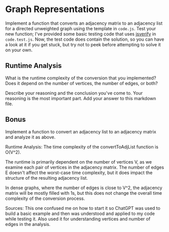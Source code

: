 # Graph Representations

Implement a function that converts an adjacency matrix to an adjacency list for
a directed unweighted graph using the template in `code.js`. Test your new
function; I've provided some basic testing code that uses
[jsverify](https://jsverify.github.io/) in `code.test.js`. Now, the test code
does contain the solution, so you can have a look at it if you get stuck, but
try not to peek before attempting to solve it on your own.

## Runtime Analysis

What is the runtime complexity of the conversion that you implemented? Does it
depend on the number of vertices, the number of edges, or both?

Describe your reasoning and the conclusion you've come to. Your reasoning is the
most important part. Add your answer to this markdown file.

## Bonus

Implement a function to convert an adjacency list to an adjacency matrix and
analyze it as above.


Runtime Analysis:
The time complexity of the convertToAdjList function is O(V^2).

The runtime is primarily dependent on the number of vertices V, as we examine each pair of vertices in the adjacency matrix. The number of edges E doesn't affect the worst-case time 
complexity, but it does impact the structure of the resulting adjacency list.

In dense graphs, where the number of edges is close to V^2, the adjacency matrix will be mostly filled with 1s, but this does not change the overall time complexity of the conversion 
process.


Sources:
This one confused me on how to start it so ChatGPT was used to build a basic example and then was understood and applied to my code while testing it. Also used it for understanding vertices and number of edges
in the analysis.

